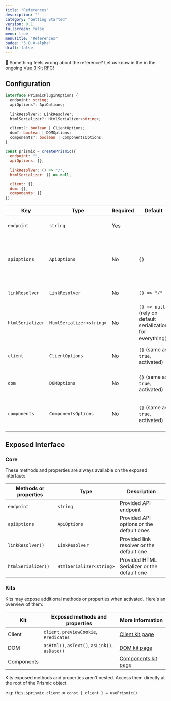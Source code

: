 ```yaml
---
title: "References"
description: ""
category: "Getting Started"
version: 0.1
fullscreen: false
menu: true
menuTitle: "References"
badge: "3.0.0-alpha"
draft: false
---
```


<d-alert type="info">

🤔 Something feels wrong about the reference? Let us know in the in the ongoing [Vue 3 Kit RFC](https://github.com/prismicio/prismic-vue/issues/46)!

</d-alert>

## Configuration

<style>
  .code-group {
    margin-top: 16px;
    margin-bottom: 40px;
  }

  code .token.builtin {
    color: #bef264;
  }
</style>

<d-code-group>
  <d-code-block label="Interface" active>

```typescript
interface PrismicPluginOptions {
  endpoint: string;
  apiOptions?: ApiOptions;

  linkResolver?: LinkResolver;
  htmlSerializer?: HtmlSerializer<string>;

  client?: boolean | ClientOptions;
  dom?: boolean | DOMOptions;
  components?: boolean | ComponentsOptions;
}
```

  </d-code-block>
  <d-code-block label="Defaults">

```javascript
const prismic = createPrismic({
  endpoint: "",
  apiOptions: {},

  linkResolver: () => "/",
  htmlSerializer: () => null,

  client: {},
  dom: {},
  components: {}
});
```

  </d-code-block>
</d-code-group>

| Key              | Type                     | Required | Default                                                     | Description                                                                                                                                                                                                                                              |
| ---------------- | ------------------------ | -------- | ----------------------------------------------------------- | -------------------------------------------------------------------------------------------------------------------------------------------------------------------------------------------------------------------------------------------------------- |
| `endpoint`       | `string`                 | Yes      |                                                             | Your Prismic repository API endpoint                                                                                                                                                                                                                     |
| `apiOptions`     | `ApiOptions`             | No       | `{}`                                                        | Addtional options sent to Prismic API when initing the client, see [Prismic documentation](https://prismic.io/docs/technologies/introduction-to-the-content-query-api#the-api-search-endpoint?utm_campaign=devexp&utm_source=vue3doc&utm_medium=apidoc). |
| `linkResolver`   | `LinkResolver`           | No       | `() => "/"`                                                 | A custom [link resolver](https://prismic.io/docs/technologies/vue-setup#create-a-link-resolver?utm_campaign=devexp&utm_source=vue3doc&utm_medium=vuejslinkresolverdoc) function to use                                                                   |
| `htmlSerializer` | `HtmlSerializer<string>` | No       | `() => null` (rely on default serialization for everything) | A custom [HTML serializer](https://prismic.io/docs/technologies/vue-advanced-templating?utm_campaign=devexp&utm_source=vue3doc&utm_medium=vuejshtmlserializerdoc) function to use                                                                        |
| `client`         | `ClientOptions`          | No       | `{}` (same as `true`, activated)                            | More information on the [Client kit page](./kits/client#configuration)                                                                                                                                                                                   |
| `dom`            | `DOMOptions`             | No       | `{}` (same as `true`, activated)                            | More information on the [DOM kit page](./kits/dom#configuration)                                                                                                                                                                                         |
| `components`     | `ComponentsOptions`      | No       | `{}` (same as `true`, activated)                            | More information on the [Components kit page](./kits/components#configuration)                                                                                                                                                                           |

## Exposed Interface

### Core

These methods and properties are always available on the exposed interface:

| Methods or properties | Type                     | Description                                 |
| --------------------- | ------------------------ | ------------------------------------------- |
| `endpoint`            | `string`                 | Provided API endpoint                       |
| `apiOptions`          | `ApiOptions`             | Provided API options or the default ones    |
| `linkResolver()`      | `LinkResolver`           | Provided link resolver or the default one   |
| `htmlSerializer()`    | `HtmlSerializer<string>` | Provided HTML Serializer or the default one |

### Kits

Kits may expose additional methods or properties when activated. Here's an overview of them:

| Kit        | Exposed methods and properties                 | More information                               |
| ---------- | ---------------------------------------------- | ---------------------------------------------- |
| Client     | `client`, `previewCookie`, `Predicates`        | [Client kit page](./kits/client#configuration) |
| DOM        | `asHtml()`, `asText()`, `asLink()`, `asDate()` | [DOM kit page](./kits/dom)                     |
| Components |                                                | [Components kit page](./kits/components)       |

<d-alert type="info">

Kits exposed methods and properties aren't nested. Access them directly at the root of the Prismic object.

e.g: `this.$prismic.client` or `const { client } = usePrismic()`

</d-alert>
